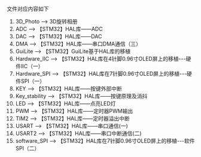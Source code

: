 文件对应内容如下
1.  3D_Photo   ——>    3D旋转相册
2.  ADC      ——>      【STM32】HAL库——ADC
3.  DAC      ——>      【STM32】HAL库——DAC
4.  DMA       ——>     【STM32】HAL库——串口DMA通信（三）
5.  GuiLite   ——>     【STM32】GuiLite基于HAL库的移植
6.  Hardware_IIC   ——>    【STM32】HAL库在4针脚0.96寸OLED屏上的移植---硬件IIC（一）
7.  Hardware_SPI   ——>    【STM32】HAL库在7针脚0.96寸OLED屏上的移植---硬件SPI（一）
8.  KEY      ——>      【STM32】HAL库——按键外部中断
9.  Key_stability   ——>   【STM32】HAL库——按键原理及消抖
10.  LED      ——>      【STM32】HAL库——点亮LED灯
11.  PWM      ——>      【STM32】HAL库——定时器PWM输出
12.  TIM2     ——>     【STM32】HAL库——定时器溢出中断
13.  USART    ——>     【STM32】HAL库——串口通信(一)
14.  USART2    ——>    【STM32】HAL库——串口中断通信(二)
15.  software_SPI    ——>  【STM32】HAL库在7针脚0.96寸OLED屏上的移植---软件SPI（二）
 
